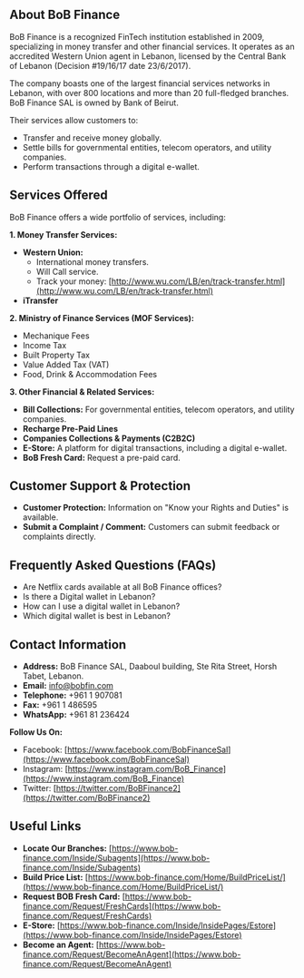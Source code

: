 ## About BoB Finance

BoB Finance is a recognized FinTech institution established in 2009, specializing in money transfer and other financial services. It operates as an accredited Western Union agent in Lebanon, licensed by the Central Bank of Lebanon (Decision #19/16/17 date 23/6/2017).

The company boasts one of the largest financial services networks in Lebanon, with over 800 locations and more than 20 full-fledged branches. BoB Finance SAL is owned by Bank of Beirut.

Their services allow customers to:
*   Transfer and receive money globally.
*   Settle bills for governmental entities, telecom operators, and utility companies.
*   Perform transactions through a digital e-wallet.

## Services Offered

BoB Finance offers a wide portfolio of services, including:

**1. Money Transfer Services:**
*   **Western Union:**
    *   International money transfers.
    *   Will Call service.
    *   Track your money: [http://www.wu.com/LB/en/track-transfer.html](http://www.wu.com/LB/en/track-transfer.html)
*   **iTransfer**

**2. Ministry of Finance Services (MOF Services):**
*   Mechanique Fees
*   Income Tax
*   Built Property Tax
*   Value Added Tax (VAT)
*   Food, Drink & Accommodation Fees

**3. Other Financial & Related Services:**
*   **Bill Collections:** For governmental entities, telecom operators, and utility companies.
*   **Recharge Pre-Paid Lines**
*   **Companies Collections & Payments (C2B2C)**
*   **E-Store:** A platform for digital transactions, including a digital e-wallet.
*   **BoB Fresh Card:** Request a pre-paid card.

## Customer Support & Protection

*   **Customer Protection:** Information on "Know your Rights and Duties" is available.
*   **Submit a Complaint / Comment:** Customers can submit feedback or complaints directly.

## Frequently Asked Questions (FAQs)

*   Are Netflix cards available at all BoB Finance offices?
*   Is there a Digital wallet in Lebanon?
*   How can I use a digital wallet in Lebanon?
*   Which digital wallet is best in Lebanon?

## Contact Information

*   **Address:** BoB Finance SAL, Daaboul building, Ste Rita Street, Horsh Tabet, Lebanon.
*   **Email:** info@bobfin.com
*   **Telephone:** +961 1 907081
*   **Fax:** +961 1 486595
*   **WhatsApp:** +961 81 236424

**Follow Us On:**
*   Facebook: [https://www.facebook.com/BobFinanceSal](https://www.facebook.com/BobFinanceSal)
*   Instagram: [https://www.instagram.com/BoB_Finance](https://www.instagram.com/BoB_Finance)
*   Twitter: [https://twitter.com/BoBFinance2](https://twitter.com/BoBFinance2)

## Useful Links

*   **Locate Our Branches:** [https://www.bob-finance.com/Inside/Subagents](https://www.bob-finance.com/Inside/Subagents)
*   **Build Price List:** [https://www.bob-finance.com/Home/BuildPriceList/](https://www.bob-finance.com/Home/BuildPriceList/)
*   **Request BOB Fresh Card:** [https://www.bob-finance.com/Request/FreshCards](https://www.bob-finance.com/Request/FreshCards)
*   **E-Store:** [https://www.bob-finance.com/Inside/InsidePages/Estore](https://www.bob-finance.com/Inside/InsidePages/Estore)
*   **Become an Agent:** [https://www.bob-finance.com/Request/BecomeAnAgent](https://www.bob-finance.com/Request/BecomeAnAgent)